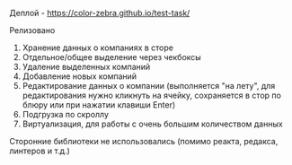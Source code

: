 Деплой - https://color-zebra.github.io/test-task/

Релизовано

1. Хранение данных о компаниях в сторе
2. Отдельное/общее выделение через чекбоксы
3. Удаление выделенных компаний
4. Добавление новых компаний
5. Редактирование данных о компании (выполняется "на лету", для редактирования нужно кликнуть на ячейку, сохраняется в стор по блюру или при нажатии клавиши Enter)
6. Подгрузка по скроллу
7. Виртуализация, для работы с очень большим количеством данных

Сторонние библиотеки не использовались (помимо реакта, редакса, линтеров и т.д.)

